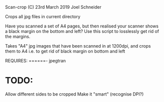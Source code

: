 Scan-crop (C) 23rd March 2019 Joel Schneider

Crops all jpg files in current directory

Have you scanned a set of A4 pages, but then realised your scanner shows a black margin on the bottom and left? Use this script to losslessly get rid of the margins.

Takes "A4" jpg images that have been scanned in at 1200dpi, and crops them to A4 i.e. to get rid of black margin on bottom and left


REQUIRES:
======-
jpegtran



TODO:
====

Allow different sides to be cropped
Make it "smart" (recognise DPI?)

